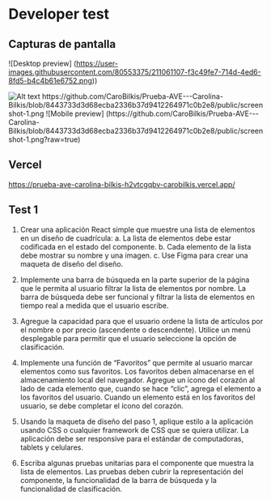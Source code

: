 # Developer test


## Capturas de pantalla
![Desktop preview] (https://user-images.githubusercontent.com/80553375/211061107-f3c49fe7-714d-4ed6-8fd5-b4c4b61e6752.png))

<img src="![image](https://user-images.githubusercontent.com/80553375/211061107-f3c49fe7-714d-4ed6-8fd5-b4c4b61e6752.png)" alt="Alt text" title="Optional title">
https://github.com/CaroBilkis/Prueba-AVE---Carolina-Bilkis/blob/8443733d3d68ecba2336b37d9412264971c0b2e8/public/screenshot-1.png
![Mobile preview] (https://github.com/CaroBilkis/Prueba-AVE---Carolina-Bilkis/blob/8443733d3d68ecba2336b37d9412264971c0b2e8/public/screenshot-1.png?raw=true)

## Vercel
https://prueba-ave-carolina-bilkis-h2vtcgqbv-carobilkis.vercel.app/

## Test 1


1. Crear una aplicación React simple que muestre una lista de elementos en un diseño
de cuadrícula:
    a. La lista de elementos debe estar codificada en el estado del componente.
    b. Cada elemento de la lista debe mostrar su nombre y una imagen.
    c. Use Figma para crear una maqueta de diseño del diseño.

2. Implemente una barra de búsqueda en la parte superior de la página que le permita
al usuario filtrar la lista de elementos por nombre. La barra de búsqueda debe ser
funcional y filtrar la lista de elementos en tiempo real a medida que el usuario
escribe.

3. Agregue la capacidad para que el usuario ordene la lista de artículos por el nombre o
por precio (ascendente o descendente). Utilice un menú desplegable para permitir
que el usuario seleccione la opción de clasificación.

4. Implemente una función de “Favoritos” que permite al usuario marcar elementos
como sus favoritos. Los favoritos deben almacenarse en el almacenamiento local del
navegador. Agregue un ícono del corazón al lado de cada elemento que, cuando se
hace “clic”, agrega el elemento a los favoritos del usuario. Cuando un elemento está
en los favoritos del usuario, se debe completar el ícono del corazón.

5. Usando la maqueta de diseño del paso 1, aplique estilo a la aplicación usando CSS
o cualquier framework de CSS que se quiera utilizar. La aplicación debe ser
responsive para el estándar de computadoras, tablets y celulares.

6. Escriba algunas pruebas unitarias para el componente que muestra la lista de
elementos. Las pruebas deben cubrir la representación del componente, la
funcionalidad de la barra de búsqueda y la funcionalidad de clasificación.
